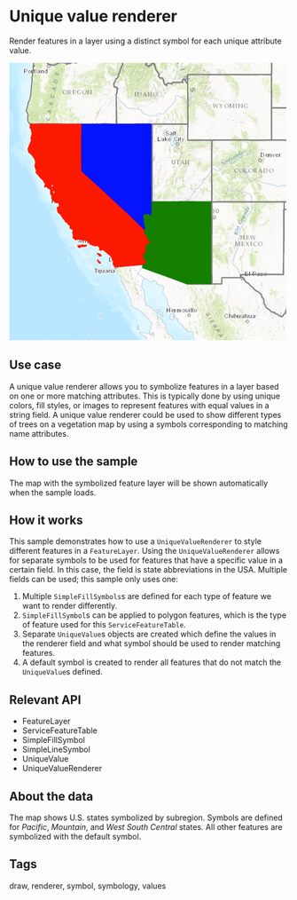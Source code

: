 # Unique value renderer

Render features in a layer using a distinct symbol for each unique attribute value.

![](screenshot.png)

## Use case

A unique value renderer allows you to symbolize features in a layer based on one or more matching attributes. This is typically done by using unique colors, fill styles, or images to represent features with equal values in a string field. A unique value renderer could be used to show different types of trees on a vegetation map by using a symbols corresponding to matching name attributes.

## How to use the sample

The map with the symbolized feature layer will be shown automatically when the sample loads.

## How it works
This sample demonstrates how to use a `UniqueValueRenderer` to style different features in a `FeatureLayer`. Using the `UniqueValueRenderer` allows for separate symbols to be used for features that have a specific value in a certain field. In this case, the field is state abbreviations in the USA. Multiple fields can be used; this sample only uses one:

1. Multiple `SimpleFillSymbols`s are defined for each type of feature we want to render differently.
2. `SimpleFillSymbol`s can be applied to polygon features, which is the type of feature used for this `ServiceFeatureTable`.
3. Separate `UniqueValue`s objects are created which define the values in the renderer field and what symbol should be used to render matching features.
4. A default symbol is created to render all features that do not match the `UniqueValue`s defined.

## Relevant API

* FeatureLayer
* ServiceFeatureTable
* SimpleFillSymbol
* SimpleLineSymbol
* UniqueValue
* UniqueValueRenderer

## About the data

The map shows U.S. states symbolized by subregion. Symbols are defined for *Pacific*, *Mountain*, and *West South Central* states. All other features are symbolized with the default symbol.

## Tags

draw, renderer, symbol, symbology, values
